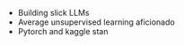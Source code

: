 * Building slick LLMs
* Average unsupervised learning aficionado
* Pytorch and kaggle stan

<!---
ashes002/ashes002 is a ✨ special ✨ repository because its `README.md` (this file) appears on your GitHub profile.
You can click the Preview link to take a look at your changes.
--->
